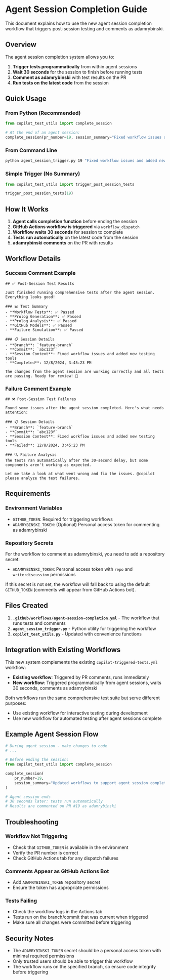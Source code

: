 # Agent Session Completion Guide

This document explains how to use the new agent session completion workflow that triggers post-session testing and comments as adamrybinski.

## Overview

The agent session completion system allows you to:
1. **Trigger tests programmatically** from within agent sessions
2. **Wait 30 seconds** for the session to finish before running tests
3. **Comment as adamrybinski** with test results on the PR
4. **Run tests on the latest code** from the session

## Quick Usage

### From Python (Recommended)
```python
from copilot_test_utils import complete_session

# At the end of an agent session:
complete_session(pr_number=19, session_summary="Fixed workflow issues and added new testing tools")
```

### From Command Line
```bash
python agent_session_trigger.py 19 "Fixed workflow issues and added new testing tools"
```

### Simple Trigger (No Summary)
```python
from copilot_test_utils import trigger_post_session_tests

trigger_post_session_tests(19)
```

## How It Works

1. **Agent calls completion function** before ending the session
2. **GitHub Actions workflow is triggered** via `workflow_dispatch`
3. **Workflow waits 30 seconds** for session to complete
4. **Tests run automatically** on the latest code from the session
5. **adamrybinski comments** on the PR with results

## Workflow Details

### Success Comment Example
```
## ✅ Post-Session Test Results

Just finished running comprehensive tests after the agent session. Everything looks good!

### 📊 Test Summary
- **Workflow Tests**: ✅ Passed
- **Prolog Generation**: ✅ Passed  
- **Prolog Analysis**: ✅ Passed
- **GitHub Models**: ✅ Passed
- **Failure Simulation**: ✅ Passed

### 📋 Session Details
- **Branch**: `feature-branch`
- **Commit**: `abc123f`
- **Session Context**: Fixed workflow issues and added new testing tools
- **Completed**: 12/8/2024, 3:45:23 PM

The changes from the agent session are working correctly and all tests are passing. Ready for review! 🚀
```

### Failure Comment Example
```
## ❌ Post-Session Test Failures

Found some issues after the agent session completed. Here's what needs attention:

### 📋 Session Details  
- **Branch**: `feature-branch`
- **Commit**: `abc123f`
- **Session Context**: Fixed workflow issues and added new testing tools
- **Failed**: 12/8/2024, 3:45:23 PM

### 🔍 Failure Analysis
The tests ran automatically after the 30-second delay, but some components aren't working as expected.

Let me take a look at what went wrong and fix the issues. @copilot please analyze the test failures.
```

## Requirements

### Environment Variables
- `GITHUB_TOKEN`: Required for triggering workflows
- `ADAMRYBINSKI_TOKEN`: (Optional) Personal access token for commenting as adamrybinski

### Repository Secrets
For the workflow to comment as adamrybinski, you need to add a repository secret:
- `ADAMRYBINSKI_TOKEN`: Personal access token with `repo` and `write:discussion` permissions

If this secret is not set, the workflow will fall back to using the default `GITHUB_TOKEN` (comments will appear from GitHub Actions bot).

## Files Created

1. **`.github/workflows/agent-session-completion.yml`** - The workflow that runs tests and comments
2. **`agent_session_trigger.py`** - Python utility for triggering the workflow
3. **`copilot_test_utils.py`** - Updated with convenience functions

## Integration with Existing Workflows

This new system complements the existing `copilot-triggered-tests.yml` workflow:

- **Existing workflow**: Triggered by PR comments, runs immediately
- **New workflow**: Triggered programmatically from agent sessions, waits 30 seconds, comments as adamrybinski

Both workflows run the same comprehensive test suite but serve different purposes:
- Use existing workflow for interactive testing during development
- Use new workflow for automated testing after agent sessions complete

## Example Agent Session Flow

```python
# During agent session - make changes to code
# ...

# Before ending the session:
from copilot_test_utils import complete_session

complete_session(
    pr_number=19, 
    session_summary="Updated workflows to support agent session completion with proper commenting as adamrybinski"
)

# Agent session ends
# 30 seconds later: tests run automatically
# Results are commented on PR #19 as adamrybinski
```

## Troubleshooting

### Workflow Not Triggering
- Check that `GITHUB_TOKEN` is available in the environment
- Verify the PR number is correct
- Check GitHub Actions tab for any dispatch failures

### Comments Appear as GitHub Actions Bot
- Add `ADAMRYBINSKI_TOKEN` repository secret
- Ensure the token has appropriate permissions

### Tests Failing
- Check the workflow logs in the Actions tab
- Tests run on the branch/commit that was current when triggered
- Make sure all changes were committed before triggering

## Security Notes

- The `ADAMRYBINSKI_TOKEN` secret should be a personal access token with minimal required permissions
- Only trusted users should be able to trigger this workflow
- The workflow runs on the specified branch, so ensure code integrity before triggering